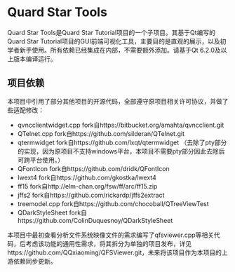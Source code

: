 # Quard Star Tools

Quard Star Tools是Quard Star Tutorial项目的一个子项目。其基于Qt编写的Quard Star Tutorial项目的GUI前端可视化工具，主要目的是直观的展示，以及初学者新手使用。所有依赖已经集成在内部，不需要额外添加。请基于Qt 6.2.0及以上版本编译运行。

## 项目依赖

本项目中引用了部分其他项目的开源代码，全部遵守原项目相关许可协议，并做了些适配修改：

- qvncclientwidget.cpp fork自https://bitbucket.org/amahta/qvncclient.git
- QTelnet.cpp fork自https://github.com/silderan/QTelnet.git
- qtermwidget fork自https://github.com/lxqt/qtermwidget （去除了pty部分的实现，因为原项目不支持windows平台，本项目不需要pty部分因此去除后可跨平台使用。）
- QFontIcon fork自https://github.com/dridk/QFontIcon
- lwext4 fork自https://github.com/gkostka/lwext4
- ff15 fork自http://elm-chan.org/fsw/ff/arc/ff15.zip
- jffs2 fork自https://github.com/rickardp/jffs2extract
- treemodel.cpp fork自https://github.com/chocoball/QTreeViewTest
- QDarkStyleSheet fork自https://github.com/ColinDuquesnoy/QDarkStyleSheet

本项目中最初查看分析文件系统映像文件的需求编写了qfsviewer.cpp等相关代码，后考虑该功能的通用性需求，将其拆分为单独的项目发布，详见https://github.com/QQxiaoming/QFSViewer.git，未来将该项目作为本项目的上游依赖同步更新。
